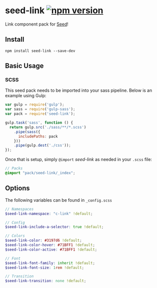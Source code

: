 # seed-link [![npm version](https://badge.fury.io/js/seed-link.svg)](https://badge.fury.io/js/seed-link)

Link component pack for [Seed](https://github.com/helpscout/seed)!

## Install
```
npm install seed-link --save-dev
```


## Basic Usage

### SCSS
This seed pack needs to be imported into your sass pipeline. Below is an example using Gulp:


```javascript
var gulp = require('gulp');
var sass = require('gulp-sass');
var pack = require('seed-link');

gulp.task('sass', function () {
  return gulp.src('./sass/**/*.scss')
    .pipe(sass({
      includePaths: pack
    }))
    .pipe(gulp.dest('./css'));
});
```

Once that is setup, simply `@import` *seed-link* as needed in your `.scss` file:

```scss
// Packs
@import "pack/seed-link/_index";
```

## Options

The following variables can be found in `_config.scss`

```scss
// Namespaces
$seed-link-namespace: "c-link" !default;

// Config
$seed-link-include-a-selector: true !default;

// Colors
$seed-link-color: #3197d6 !default;
$seed-link-color-hover: #71BFF1 !default;
$seed-link-color-active: #71BFF1 !default;

// Font
$seed-link-font-family: inherit !default;
$seed-link-font-size: 1rem !default;

// Transition
$seed-link-transition: none !default;
```
